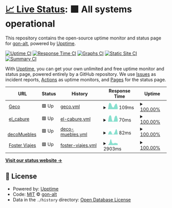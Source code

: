 # [📈 Live Status](https://gon-alt.github.io/estado_de_sitiosWeb): <!--live status--> **🟩 All systems operational**

This repository contains the open-source uptime monitor and status page for [gon-alt](https://gon-alt.github.io/estado_de_sitiosWeb), powered by [Upptime](https://github.com/upptime/upptime).

[![Uptime CI](https://github.com/gon-alt/estado_de_sitiosWeb/workflows/Uptime%20CI/badge.svg)](https://github.com/gon-alt/estado_de_sitiosWeb/actions?query=workflow%3A%22Uptime+CI%22)
[![Response Time CI](https://github.com/gon-alt/estado_de_sitiosWeb/workflows/Response%20Time%20CI/badge.svg)](https://github.com/gon-alt/estado_de_sitiosWeb/actions?query=workflow%3A%22Response+Time+CI%22)
[![Graphs CI](https://github.com/gon-alt/estado_de_sitiosWeb/workflows/Graphs%20CI/badge.svg)](https://github.com/gon-alt/estado_de_sitiosWeb/actions?query=workflow%3A%22Graphs+CI%22)
[![Static Site CI](https://github.com/gon-alt/estado_de_sitiosWeb/workflows/Static%20Site%20CI/badge.svg)](https://github.com/gon-alt/estado_de_sitiosWeb/actions?query=workflow%3A%22Static+Site+CI%22)
[![Summary CI](https://github.com/gon-alt/estado_de_sitiosWeb/workflows/Summary%20CI/badge.svg)](https://github.com/gon-alt/estado_de_sitiosWeb/actions?query=workflow%3A%22Summary+CI%22)

With [Upptime](https://upptime.js.org), you can get your own unlimited and free uptime monitor and status page, powered entirely by a GitHub repository. We use [Issues](https://github.com/gon-alt/estado_de_sitiosWeb/issues) as incident reports, [Actions](https://github.com/gon-alt/estado_de_sitiosWeb/actions) as uptime monitors, and [Pages](https://gon-alt.github.io/estado_de_sitiosWeb) for the status page.

<!--start: status pages-->
<!-- This summary is generated by Upptime (https://github.com/upptime/upptime) -->
<!-- Do not edit this manually, your changes will be overwritten -->
<!-- prettier-ignore -->
| URL | Status | History | Response Time | Uptime |
| --- | ------ | ------- | ------------- | ------ |
| <img alt="" src="https://favicons.githubusercontent.com/gon-alt.github.io" height="13"> [Geco](https://gon-alt.github.io/geco/) | 🟩 Up | [geco.yml](https://github.com/gon-alt/estado_de_sitiosWeb/commits/HEAD/history/geco.yml) | <details><summary><img alt="Response time graph" src="./graphs/geco/response-time-week.png" height="20"> 109ms</summary><br><a href="https://gon-alt.github.io/estado_de_sitiosWeb/history/geco"><img alt="Response time 113" src="https://img.shields.io/endpoint?url=https%3A%2F%2Fraw.githubusercontent.com%2Fgon-alt%2Festado_de_sitiosWeb%2FHEAD%2Fapi%2Fgeco%2Fresponse-time.json"></a><br><a href="https://gon-alt.github.io/estado_de_sitiosWeb/history/geco"><img alt="24-hour response time 48" src="https://img.shields.io/endpoint?url=https%3A%2F%2Fraw.githubusercontent.com%2Fgon-alt%2Festado_de_sitiosWeb%2FHEAD%2Fapi%2Fgeco%2Fresponse-time-day.json"></a><br><a href="https://gon-alt.github.io/estado_de_sitiosWeb/history/geco"><img alt="7-day response time 109" src="https://img.shields.io/endpoint?url=https%3A%2F%2Fraw.githubusercontent.com%2Fgon-alt%2Festado_de_sitiosWeb%2FHEAD%2Fapi%2Fgeco%2Fresponse-time-week.json"></a><br><a href="https://gon-alt.github.io/estado_de_sitiosWeb/history/geco"><img alt="30-day response time 109" src="https://img.shields.io/endpoint?url=https%3A%2F%2Fraw.githubusercontent.com%2Fgon-alt%2Festado_de_sitiosWeb%2FHEAD%2Fapi%2Fgeco%2Fresponse-time-month.json"></a><br><a href="https://gon-alt.github.io/estado_de_sitiosWeb/history/geco"><img alt="1-year response time 113" src="https://img.shields.io/endpoint?url=https%3A%2F%2Fraw.githubusercontent.com%2Fgon-alt%2Festado_de_sitiosWeb%2FHEAD%2Fapi%2Fgeco%2Fresponse-time-year.json"></a></details> | <details><summary><a href="https://gon-alt.github.io/estado_de_sitiosWeb/history/geco">100.00%</a></summary><a href="https://gon-alt.github.io/estado_de_sitiosWeb/history/geco"><img alt="All-time uptime 99.99%" src="https://img.shields.io/endpoint?url=https%3A%2F%2Fraw.githubusercontent.com%2Fgon-alt%2Festado_de_sitiosWeb%2FHEAD%2Fapi%2Fgeco%2Fuptime.json"></a><br><a href="https://gon-alt.github.io/estado_de_sitiosWeb/history/geco"><img alt="24-hour uptime 100.00%" src="https://img.shields.io/endpoint?url=https%3A%2F%2Fraw.githubusercontent.com%2Fgon-alt%2Festado_de_sitiosWeb%2FHEAD%2Fapi%2Fgeco%2Fuptime-day.json"></a><br><a href="https://gon-alt.github.io/estado_de_sitiosWeb/history/geco"><img alt="7-day uptime 100.00%" src="https://img.shields.io/endpoint?url=https%3A%2F%2Fraw.githubusercontent.com%2Fgon-alt%2Festado_de_sitiosWeb%2FHEAD%2Fapi%2Fgeco%2Fuptime-week.json"></a><br><a href="https://gon-alt.github.io/estado_de_sitiosWeb/history/geco"><img alt="30-day uptime 100.00%" src="https://img.shields.io/endpoint?url=https%3A%2F%2Fraw.githubusercontent.com%2Fgon-alt%2Festado_de_sitiosWeb%2FHEAD%2Fapi%2Fgeco%2Fuptime-month.json"></a><br><a href="https://gon-alt.github.io/estado_de_sitiosWeb/history/geco"><img alt="1-year uptime 99.99%" src="https://img.shields.io/endpoint?url=https%3A%2F%2Fraw.githubusercontent.com%2Fgon-alt%2Festado_de_sitiosWeb%2FHEAD%2Fapi%2Fgeco%2Fuptime-year.json"></a></details>
| <img alt="" src="https://favicons.githubusercontent.com/gon-alt.github.io" height="13"> [el_cabure](https://gon-alt.github.io/el_cabure/) | 🟩 Up | [el-cabure.yml](https://github.com/gon-alt/estado_de_sitiosWeb/commits/HEAD/history/el-cabure.yml) | <details><summary><img alt="Response time graph" src="./graphs/el-cabure/response-time-week.png" height="20"> 70ms</summary><br><a href="https://gon-alt.github.io/estado_de_sitiosWeb/history/el-cabure"><img alt="Response time 73" src="https://img.shields.io/endpoint?url=https%3A%2F%2Fraw.githubusercontent.com%2Fgon-alt%2Festado_de_sitiosWeb%2FHEAD%2Fapi%2Fel-cabure%2Fresponse-time.json"></a><br><a href="https://gon-alt.github.io/estado_de_sitiosWeb/history/el-cabure"><img alt="24-hour response time 40" src="https://img.shields.io/endpoint?url=https%3A%2F%2Fraw.githubusercontent.com%2Fgon-alt%2Festado_de_sitiosWeb%2FHEAD%2Fapi%2Fel-cabure%2Fresponse-time-day.json"></a><br><a href="https://gon-alt.github.io/estado_de_sitiosWeb/history/el-cabure"><img alt="7-day response time 70" src="https://img.shields.io/endpoint?url=https%3A%2F%2Fraw.githubusercontent.com%2Fgon-alt%2Festado_de_sitiosWeb%2FHEAD%2Fapi%2Fel-cabure%2Fresponse-time-week.json"></a><br><a href="https://gon-alt.github.io/estado_de_sitiosWeb/history/el-cabure"><img alt="30-day response time 80" src="https://img.shields.io/endpoint?url=https%3A%2F%2Fraw.githubusercontent.com%2Fgon-alt%2Festado_de_sitiosWeb%2FHEAD%2Fapi%2Fel-cabure%2Fresponse-time-month.json"></a><br><a href="https://gon-alt.github.io/estado_de_sitiosWeb/history/el-cabure"><img alt="1-year response time 73" src="https://img.shields.io/endpoint?url=https%3A%2F%2Fraw.githubusercontent.com%2Fgon-alt%2Festado_de_sitiosWeb%2FHEAD%2Fapi%2Fel-cabure%2Fresponse-time-year.json"></a></details> | <details><summary><a href="https://gon-alt.github.io/estado_de_sitiosWeb/history/el-cabure">100.00%</a></summary><a href="https://gon-alt.github.io/estado_de_sitiosWeb/history/el-cabure"><img alt="All-time uptime 99.08%" src="https://img.shields.io/endpoint?url=https%3A%2F%2Fraw.githubusercontent.com%2Fgon-alt%2Festado_de_sitiosWeb%2FHEAD%2Fapi%2Fel-cabure%2Fuptime.json"></a><br><a href="https://gon-alt.github.io/estado_de_sitiosWeb/history/el-cabure"><img alt="24-hour uptime 100.00%" src="https://img.shields.io/endpoint?url=https%3A%2F%2Fraw.githubusercontent.com%2Fgon-alt%2Festado_de_sitiosWeb%2FHEAD%2Fapi%2Fel-cabure%2Fuptime-day.json"></a><br><a href="https://gon-alt.github.io/estado_de_sitiosWeb/history/el-cabure"><img alt="7-day uptime 100.00%" src="https://img.shields.io/endpoint?url=https%3A%2F%2Fraw.githubusercontent.com%2Fgon-alt%2Festado_de_sitiosWeb%2FHEAD%2Fapi%2Fel-cabure%2Fuptime-week.json"></a><br><a href="https://gon-alt.github.io/estado_de_sitiosWeb/history/el-cabure"><img alt="30-day uptime 100.00%" src="https://img.shields.io/endpoint?url=https%3A%2F%2Fraw.githubusercontent.com%2Fgon-alt%2Festado_de_sitiosWeb%2FHEAD%2Fapi%2Fel-cabure%2Fuptime-month.json"></a><br><a href="https://gon-alt.github.io/estado_de_sitiosWeb/history/el-cabure"><img alt="1-year uptime 99.08%" src="https://img.shields.io/endpoint?url=https%3A%2F%2Fraw.githubusercontent.com%2Fgon-alt%2Festado_de_sitiosWeb%2FHEAD%2Fapi%2Fel-cabure%2Fuptime-year.json"></a></details>
| <img alt="" src="https://favicons.githubusercontent.com/gon-alt.github.io" height="13"> [decoMuebles](https://gon-alt.github.io/decoMuebles/) | 🟩 Up | [deco-muebles.yml](https://github.com/gon-alt/estado_de_sitiosWeb/commits/HEAD/history/deco-muebles.yml) | <details><summary><img alt="Response time graph" src="./graphs/deco-muebles/response-time-week.png" height="20"> 82ms</summary><br><a href="https://gon-alt.github.io/estado_de_sitiosWeb/history/deco-muebles"><img alt="Response time 75" src="https://img.shields.io/endpoint?url=https%3A%2F%2Fraw.githubusercontent.com%2Fgon-alt%2Festado_de_sitiosWeb%2FHEAD%2Fapi%2Fdeco-muebles%2Fresponse-time.json"></a><br><a href="https://gon-alt.github.io/estado_de_sitiosWeb/history/deco-muebles"><img alt="24-hour response time 19" src="https://img.shields.io/endpoint?url=https%3A%2F%2Fraw.githubusercontent.com%2Fgon-alt%2Festado_de_sitiosWeb%2FHEAD%2Fapi%2Fdeco-muebles%2Fresponse-time-day.json"></a><br><a href="https://gon-alt.github.io/estado_de_sitiosWeb/history/deco-muebles"><img alt="7-day response time 82" src="https://img.shields.io/endpoint?url=https%3A%2F%2Fraw.githubusercontent.com%2Fgon-alt%2Festado_de_sitiosWeb%2FHEAD%2Fapi%2Fdeco-muebles%2Fresponse-time-week.json"></a><br><a href="https://gon-alt.github.io/estado_de_sitiosWeb/history/deco-muebles"><img alt="30-day response time 80" src="https://img.shields.io/endpoint?url=https%3A%2F%2Fraw.githubusercontent.com%2Fgon-alt%2Festado_de_sitiosWeb%2FHEAD%2Fapi%2Fdeco-muebles%2Fresponse-time-month.json"></a><br><a href="https://gon-alt.github.io/estado_de_sitiosWeb/history/deco-muebles"><img alt="1-year response time 75" src="https://img.shields.io/endpoint?url=https%3A%2F%2Fraw.githubusercontent.com%2Fgon-alt%2Festado_de_sitiosWeb%2FHEAD%2Fapi%2Fdeco-muebles%2Fresponse-time-year.json"></a></details> | <details><summary><a href="https://gon-alt.github.io/estado_de_sitiosWeb/history/deco-muebles">100.00%</a></summary><a href="https://gon-alt.github.io/estado_de_sitiosWeb/history/deco-muebles"><img alt="All-time uptime 99.30%" src="https://img.shields.io/endpoint?url=https%3A%2F%2Fraw.githubusercontent.com%2Fgon-alt%2Festado_de_sitiosWeb%2FHEAD%2Fapi%2Fdeco-muebles%2Fuptime.json"></a><br><a href="https://gon-alt.github.io/estado_de_sitiosWeb/history/deco-muebles"><img alt="24-hour uptime 100.00%" src="https://img.shields.io/endpoint?url=https%3A%2F%2Fraw.githubusercontent.com%2Fgon-alt%2Festado_de_sitiosWeb%2FHEAD%2Fapi%2Fdeco-muebles%2Fuptime-day.json"></a><br><a href="https://gon-alt.github.io/estado_de_sitiosWeb/history/deco-muebles"><img alt="7-day uptime 100.00%" src="https://img.shields.io/endpoint?url=https%3A%2F%2Fraw.githubusercontent.com%2Fgon-alt%2Festado_de_sitiosWeb%2FHEAD%2Fapi%2Fdeco-muebles%2Fuptime-week.json"></a><br><a href="https://gon-alt.github.io/estado_de_sitiosWeb/history/deco-muebles"><img alt="30-day uptime 100.00%" src="https://img.shields.io/endpoint?url=https%3A%2F%2Fraw.githubusercontent.com%2Fgon-alt%2Festado_de_sitiosWeb%2FHEAD%2Fapi%2Fdeco-muebles%2Fuptime-month.json"></a><br><a href="https://gon-alt.github.io/estado_de_sitiosWeb/history/deco-muebles"><img alt="1-year uptime 99.30%" src="https://img.shields.io/endpoint?url=https%3A%2F%2Fraw.githubusercontent.com%2Fgon-alt%2Festado_de_sitiosWeb%2FHEAD%2Fapi%2Fdeco-muebles%2Fuptime-year.json"></a></details>
| <img alt="" src="https://favicons.githubusercontent.com/fosterviajes.tur.ar" height="13"> [Foster Viajes](https://fosterviajes.tur.ar/) | 🟩 Up | [foster-viajes.yml](https://github.com/gon-alt/estado_de_sitiosWeb/commits/HEAD/history/foster-viajes.yml) | <details><summary><img alt="Response time graph" src="./graphs/foster-viajes/response-time-week.png" height="20"> 2903ms</summary><br><a href="https://gon-alt.github.io/estado_de_sitiosWeb/history/foster-viajes"><img alt="Response time 2519" src="https://img.shields.io/endpoint?url=https%3A%2F%2Fraw.githubusercontent.com%2Fgon-alt%2Festado_de_sitiosWeb%2FHEAD%2Fapi%2Ffoster-viajes%2Fresponse-time.json"></a><br><a href="https://gon-alt.github.io/estado_de_sitiosWeb/history/foster-viajes"><img alt="24-hour response time 1812" src="https://img.shields.io/endpoint?url=https%3A%2F%2Fraw.githubusercontent.com%2Fgon-alt%2Festado_de_sitiosWeb%2FHEAD%2Fapi%2Ffoster-viajes%2Fresponse-time-day.json"></a><br><a href="https://gon-alt.github.io/estado_de_sitiosWeb/history/foster-viajes"><img alt="7-day response time 2903" src="https://img.shields.io/endpoint?url=https%3A%2F%2Fraw.githubusercontent.com%2Fgon-alt%2Festado_de_sitiosWeb%2FHEAD%2Fapi%2Ffoster-viajes%2Fresponse-time-week.json"></a><br><a href="https://gon-alt.github.io/estado_de_sitiosWeb/history/foster-viajes"><img alt="30-day response time 2782" src="https://img.shields.io/endpoint?url=https%3A%2F%2Fraw.githubusercontent.com%2Fgon-alt%2Festado_de_sitiosWeb%2FHEAD%2Fapi%2Ffoster-viajes%2Fresponse-time-month.json"></a><br><a href="https://gon-alt.github.io/estado_de_sitiosWeb/history/foster-viajes"><img alt="1-year response time 2519" src="https://img.shields.io/endpoint?url=https%3A%2F%2Fraw.githubusercontent.com%2Fgon-alt%2Festado_de_sitiosWeb%2FHEAD%2Fapi%2Ffoster-viajes%2Fresponse-time-year.json"></a></details> | <details><summary><a href="https://gon-alt.github.io/estado_de_sitiosWeb/history/foster-viajes">100.00%</a></summary><a href="https://gon-alt.github.io/estado_de_sitiosWeb/history/foster-viajes"><img alt="All-time uptime 99.93%" src="https://img.shields.io/endpoint?url=https%3A%2F%2Fraw.githubusercontent.com%2Fgon-alt%2Festado_de_sitiosWeb%2FHEAD%2Fapi%2Ffoster-viajes%2Fuptime.json"></a><br><a href="https://gon-alt.github.io/estado_de_sitiosWeb/history/foster-viajes"><img alt="24-hour uptime 100.00%" src="https://img.shields.io/endpoint?url=https%3A%2F%2Fraw.githubusercontent.com%2Fgon-alt%2Festado_de_sitiosWeb%2FHEAD%2Fapi%2Ffoster-viajes%2Fuptime-day.json"></a><br><a href="https://gon-alt.github.io/estado_de_sitiosWeb/history/foster-viajes"><img alt="7-day uptime 100.00%" src="https://img.shields.io/endpoint?url=https%3A%2F%2Fraw.githubusercontent.com%2Fgon-alt%2Festado_de_sitiosWeb%2FHEAD%2Fapi%2Ffoster-viajes%2Fuptime-week.json"></a><br><a href="https://gon-alt.github.io/estado_de_sitiosWeb/history/foster-viajes"><img alt="30-day uptime 99.86%" src="https://img.shields.io/endpoint?url=https%3A%2F%2Fraw.githubusercontent.com%2Fgon-alt%2Festado_de_sitiosWeb%2FHEAD%2Fapi%2Ffoster-viajes%2Fuptime-month.json"></a><br><a href="https://gon-alt.github.io/estado_de_sitiosWeb/history/foster-viajes"><img alt="1-year uptime 99.93%" src="https://img.shields.io/endpoint?url=https%3A%2F%2Fraw.githubusercontent.com%2Fgon-alt%2Festado_de_sitiosWeb%2FHEAD%2Fapi%2Ffoster-viajes%2Fuptime-year.json"></a></details>

<!--end: status pages-->

[**Visit our status website →**](https://gon-alt.github.io/estado_de_sitiosWeb)

## 📄 License

- Powered by: [Upptime](https://github.com/upptime/upptime)
- Code: [MIT](./LICENSE) © [gon-alt](https://gon-alt.github.io/estado_de_sitiosWeb)
- Data in the `./history` directory: [Open Database License](https://opendatacommons.org/licenses/odbl/1-0/)
